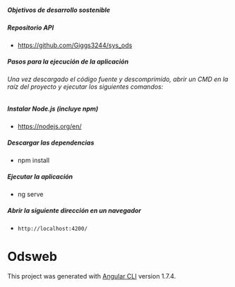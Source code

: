 ##### Objetivos de desarrollo sostenible

##### Repositorio API
+ https://github.com/Giggs3244/sys_ods

##### Pasos para la ejecución de la aplicación

###### Una vez descargado el código fuente y descomprimido, abrir un CMD en la raíz del proyecto y ejecutar los siguientes comandos:

##### Instalar Node.js (incluye npm)
+ https://nodejs.org/en/

#####  Descargar las dependencias
+ npm install

##### Ejecutar la aplicación
+ ng serve

##### Abrir la siguiente dirección en un navegador
+ `http://localhost:4200/`

# Odsweb

This project was generated with [Angular CLI](https://github.com/angular/angular-cli) version 1.7.4.